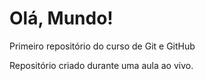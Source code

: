 # Olá, Mundo!
 Primeiro repositório do curso de Git e GitHub 

 Repositório criado durante uma aula ao vivo.
